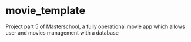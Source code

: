 # movie_template
Project part 5 of Masterschool, a fully operational movie app which allows user and movies management with a database
